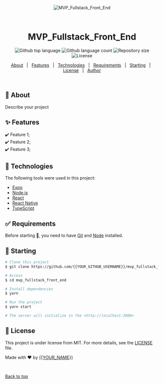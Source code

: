 <div align="center" id="top"> 
  <img src="./.github/app.gif" alt="MVP_Fullstack_Front_End" />

  &#xa0;

  <!-- <a href="https://mvp_fullstack_front_end.netlify.app">Demo</a> -->
</div>

<h1 align="center">MVP_Fullstack_Front_End</h1>

<p align="center">
  <img alt="Github top language" src="https://img.shields.io/github/languages/top/{{YOUR_GITHUB_USERNAME}}/mvp_fullstack_front_end?color=56BEB8">

  <img alt="Github language count" src="https://img.shields.io/github/languages/count/{{YOUR_GITHUB_USERNAME}}/mvp_fullstack_front_end?color=56BEB8">

  <img alt="Repository size" src="https://img.shields.io/github/repo-size/{{YOUR_GITHUB_USERNAME}}/mvp_fullstack_front_end?color=56BEB8">

  <img alt="License" src="https://img.shields.io/github/license/{{YOUR_GITHUB_USERNAME}}/mvp_fullstack_front_end?color=56BEB8">

  <!-- <img alt="Github issues" src="https://img.shields.io/github/issues/{{YOUR_GITHUB_USERNAME}}/mvp_fullstack_front_end?color=56BEB8" /> -->

  <!-- <img alt="Github forks" src="https://img.shields.io/github/forks/{{YOUR_GITHUB_USERNAME}}/mvp_fullstack_front_end?color=56BEB8" /> -->

  <!-- <img alt="Github stars" src="https://img.shields.io/github/stars/{{YOUR_GITHUB_USERNAME}}/mvp_fullstack_front_end?color=56BEB8" /> -->
</p>

<!-- Status -->

<!-- <h4 align="center"> 
	🚧  MVP_Fullstack_Front_End 🚀 Under construction...  🚧
</h4> 

<hr> -->

<p align="center">
  <a href="#dart-about">About</a> &#xa0; | &#xa0; 
  <a href="#sparkles-features">Features</a> &#xa0; | &#xa0;
  <a href="#rocket-technologies">Technologies</a> &#xa0; | &#xa0;
  <a href="#white_check_mark-requirements">Requirements</a> &#xa0; | &#xa0;
  <a href="#checkered_flag-starting">Starting</a> &#xa0; | &#xa0;
  <a href="#memo-license">License</a> &#xa0; | &#xa0;
  <a href="https://github.com/{{YOUR_GITHUB_USERNAME}}" target="_blank">Author</a>
</p>

<br>

## :dart: About ##

Describe your project

## :sparkles: Features ##

:heavy_check_mark: Feature 1;\
:heavy_check_mark: Feature 2;\
:heavy_check_mark: Feature 3;

## :rocket: Technologies ##

The following tools were used in this project:

- [Expo](https://expo.io/)
- [Node.js](https://nodejs.org/en/)
- [React](https://pt-br.reactjs.org/)
- [React Native](https://reactnative.dev/)
- [TypeScript](https://www.typescriptlang.org/)

## :white_check_mark: Requirements ##

Before starting :checkered_flag:, you need to have [Git](https://git-scm.com) and [Node](https://nodejs.org/en/) installed.

## :checkered_flag: Starting ##

```bash
# Clone this project
$ git clone https://github.com/{{YOUR_GITHUB_USERNAME}}/mvp_fullstack_front_end

# Access
$ cd mvp_fullstack_front_end

# Install dependencies
$ yarn

# Run the project
$ yarn start

# The server will initialize in the <http://localhost:3000>
```

## :memo: License ##

This project is under license from MIT. For more details, see the [LICENSE](LICENSE.md) file.


Made with :heart: by <a href="https://github.com/{{YOUR_GITHUB_USERNAME}}" target="_blank">{{YOUR_NAME}}</a>

&#xa0;

<a href="#top">Back to top</a>
